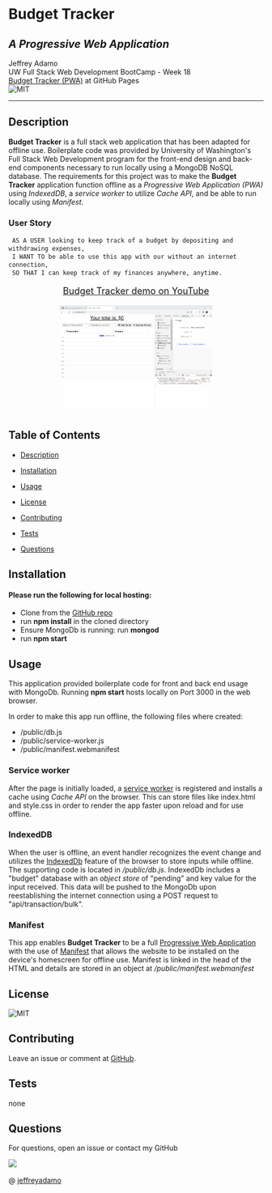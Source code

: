 # Budget Tracker  
## *A Progressive Web Application*

Jeffrey Adamo  
UW Full Stack Web Development BootCamp - Week 18  
[Budget Tracker (PWA)](https://github.com/jeffreyadamo/budgetTracker) at GitHub Pages   
![MIT](https://img.shields.io/badge/license-MIT-green)  
***

## Description

**Budget Tracker** is a full stack web application that has been adapted for offline use. Boilerplate code was provided by University of Washington's Full Stack Web Development program for the front-end design and back-end components necessary to run locally using a MongoDB NoSQL database. The requirements for this project was to make the **Budget Tracker** application  function offline as a *Progressive Web Application (PWA)* using *IndexedDB*, a *service worker* to utilize *Cache API*, and be able to run locally using *Manifest*.  

### User Story
~~~
 AS A USER looking to keep track of a budget by depositing and withdrawing expenses,  
 I WANT TO be able to use this app with our without an internet connection,   
 SO THAT I can keep track of my finances anywhere, anytime.
~~~

<p style="text-align: center; font-size: 18px">
    <a href="https://www.youtube.com/watch?v=qxzEDtLlCgE&feature=youtu.be"> Budget Tracker demo on YouTube</p>

<a style="display: block;
  margin-left: auto;
  margin-right: auto;
  width: 60%" href="https://www.youtube.com/watch?v=qxzEDtLlCgE&feature=youtu.be">![View on Youtube](public/icons/budgetTrackerDemo.gif)</a>



## Table of Contents
* [Description](#description)

* [Installation](#installation)

* [Usage](#usage)

* [License](#license)

* [Contributing](#contributing)

* [Tests](#tests)

* [Questions](#questions)

## Installation

#### Please run the following for local hosting:

* Clone from the [GitHub repo](https://github.com/jeffreyadamo/budgetTracker)  
* run **npm install** in the cloned directory
* Ensure MongoDb is running: run **mongod** 
* run **npm start**


## Usage

This application provided boilerplate code for front and back end usage with MongoDb. Running **npm start** hosts locally on Port 3000 in the web browser.  

In order to make this app run offline, the following files where created:  
* /public/db.js 
* /public/service-worker.js 
* /public/manifest.webmanifest  

### Service worker
After the page is initially loaded, a [service worker](https://developers.google.com/web/fundamentals/primers/service-workers) is registered and installs a cache using *Cache API* on the browser. This can store files like index.html and style.css in order to render the app faster upon reload and for use offline. 

 
### IndexedDB
When the user is offline, an event handler recognizes the event change and utilizes the [IndexedDb](https://developer.mozilla.org/en-US/docs/Web/API/IndexedDB_API/Using_IndexedDB) feature of the browser to store inputs while offline. The supporting code is located in */public/db.js*. IndexedDb includes a "budget" database with an *object store* of "pending" and key value for the input received. This data will be pushed to the MongoDb upon reestablishing the internet connection using a POST request to "api/transaction/bulk". 

### Manifest
This app enables **Budget Tracker** to be a full [Progressive Web Application](https://web.dev/progressive-web-apps/) with the use of [Manifest](https://developer.mozilla.org/en-US/docs/Web/Manifest) that allows the website to be installed on the device's homescreen for offline use. Manifest is linked in the head of the HTML and details are stored in an object at */public/manifest.webmanifest*

## License

![MIT](https://img.shields.io/badge/license-MIT-green)

## Contributing

Leave an issue or comment at [GitHub](https://github.com/jeffreyadamo/budgetTracker).

## Tests

none


## Questions

For questions, open an issue or contact my GitHub  


<img src="https://avatars3.githubusercontent.com/u/58490053?v=4" width="75">    

@ [jeffreyadamo](http://www.github.com/jeffreyadamo)  

 